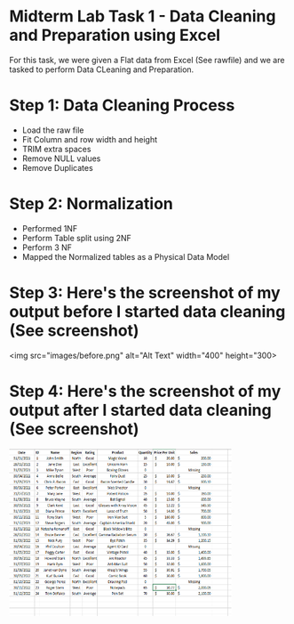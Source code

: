 # Midterm Lab Task 1 - Data Cleaning and Preparation using Excel
For this task, we were given a Flat data from Excel (See rawfile) and we are tasked to perform Data CLeaning and Preparation.
# Step 1: Data Cleaning Process
- Load the raw file
- Fit Column and row width and height
- TRIM extra spaces
- Remove NULL values
- Remove Duplicates
# Step 2: Normalization
- Performed 1NF
- Perform Table split using 2NF
- Perform 3 NF
- Mapped the Normalized tables as a Physical Data Model
# Step 3: Here's the screenshot of my output before I started data cleaning (See screenshot)
<img src="images/before.png" alt="Alt Text" width="400" height="300>
# Step 4: Here's the screenshot of my output after I started data cleaning (See screenshot)
<img src="images/after.png" alt="Alt Text" width="400" height="300">
